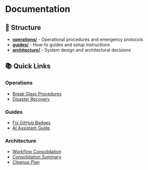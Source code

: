 # Documentation

## 📁 Structure

- **[operations/](operations/)** - Operational procedures and emergency protocols
- **[guides/](guides/)** - How-to guides and setup instructions
- **[architecture/](architecture/)** - System design and architectural decisions

## 📚 Quick Links

### Operations
- [Break Glass Procedures](operations/BREAK-GLASS.md)
- [Disaster Recovery](operations/DISASTER-RECOVERY.md)

### Guides
- [Fix GitHub Badges](guides/FIX_BADGES.md)
- [AI Assistant Guide](guides/CLAUDE.md)

### Architecture
- [Workflow Consolidation](architecture/WORKFLOW_CONSOLIDATION_PLAN.md)
- [Consolidation Summary](architecture/CONSOLIDATION_SUMMARY.md)
- [Cleanup Plan](architecture/CLEANUP_PLAN.md)
